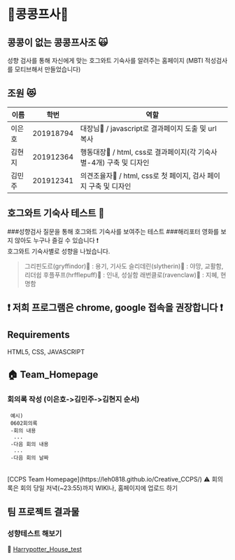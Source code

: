 # 💖콩콩프사💖
## 콩콩이 없는 콩콩프사조 🙀
 성향 검사를 통해 자신에게 맞는 호그와트 기숙사를 알려주는 홈페이지
 (MBTI 적성검사를 모티브해서 만들었습니다)

## 조원 :heart_eyes_cat:
|이름|학번|역할|
|-----|----------|---|
|이은호|201918794| 대장님🖤 / javascript로 결과페이지 도출 및 url 복사 |
|김현지|201912364| 행동대장🖤 / html, css로 결과페이지(각 기숙사별-4개) 구축 및 디자인 |
|김민주|201912341| 의견조율자🖤 / html, css로 첫 페이지, 검사 페이지 구축 및 디자인 |

## 호그와트 기숙사 테스트 :european_castle:
###성향검사 질문을 통해 호그와트 기숙사를 보여주는 테스트
###해리포터 영화를 보지 않아도 누구나 즐길 수 있습니다 :heavy_exclamation_mark:
<br/>
호그와트 기숙사별로 성향을 나눴습니다.
>그리핀도르(gryffindor)🦁 : 용기, 기사도
>슬리데린(slytherin)🐍 : 야망, 교활함, 리더쉽
>후플푸프(hrfflepuff)🦡 : 인내, 성실함
>래번클로(ravenclaw)🦅 : 지혜, 현명함

## ❗️️ 저희 프로그램은 chrome, google 접속을 권장합니다 ❗️️ 

## Requirements 
HTML5, CSS, JAVASCRIPT

## :house: Team_Homepage
### 회의록 작성 (이은호->김민주->김현지 순서)
     예시)
     0602회의록
     -회의 내용
      ...
     -다음 회의 내용
      ...
     -다음 회의 날짜
<br/>
[CCPS Team Homepage](https://leh0818.github.io/Creative_CCPS/)
⚠️ 회의록은 회의 당일 저녁(~23:55)까지 WIKI나, 홈페이지에 업로드 하기

## 팀 프로젝트 결과물
### 성향테스트 해보기
:house_with_garden:
[Harrypotter_House_test](https://harrypottertest-ccps.netlify.app/)


